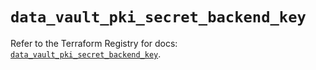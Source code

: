 # `data_vault_pki_secret_backend_key`

Refer to the Terraform Registry for docs: [`data_vault_pki_secret_backend_key`](https://registry.terraform.io/providers/hashicorp/vault/4.7.0/docs/data-sources/pki_secret_backend_key).
